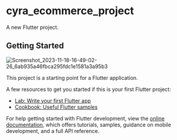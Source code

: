# cyra_ecommerce_project

A new Flutter project.

## Getting Started
![Screenshot_2023-11-18-16-49-02-26_6ab935a46fbca295fdc1e1581a3a95b3](https://github.com/user-attachments/assets/e827cb9b-ab58-4790-80ab-8aa6b6980b03)

This project is a starting point for a Flutter application.

A few resources to get you started if this is your first Flutter project:

- [Lab: Write your first Flutter app](https://docs.flutter.dev/get-started/codelab)
- [Cookbook: Useful Flutter samples](https://docs.flutter.dev/cookbook)

For help getting started with Flutter development, view the
[online documentation](https://docs.flutter.dev/), which offers tutorials,
samples, guidance on mobile development, and a full API reference.
